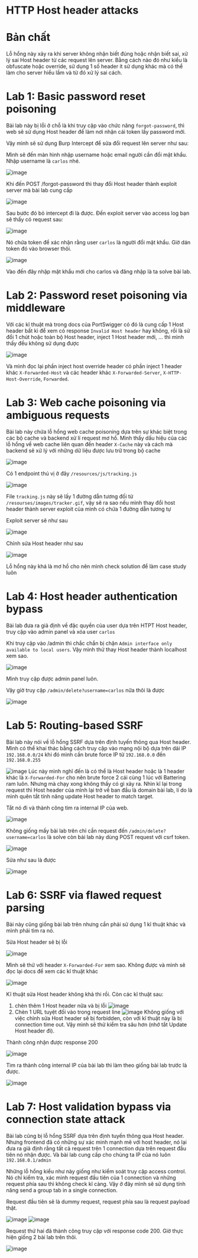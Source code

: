 # HTTP Host header attacks

# Bản chất
Lỗ hổng này xảy ra khi server không nhận biết đúng hoặc nhận biết sai, xử lý sai Host header từ các request lên server. Bằng cách nào đó như kiểu là obfuscate hoặc override, sử dụng 1 số header ít sử dụng khác mà có thể làm cho server hiểu lầm và từ đó xử lý sai cách.

# Lab 1: Basic password reset poisoning
Bài lab này bị lỗi ở chỗ là khi truy cập vào chức năng `forgot-password`, thì web sẽ sử dụng Host header để làm nơi nhận cái token lấy password mới.

Vậy mình sẽ sử dụng Burp Intercept để sửa đổi request lên server như sau:

Mình sẽ đến màn hình nhập username hoặc email người cần đổi mật khẩu. Nhập username là `carlos` nhé.

![image](https://hackmd.io/_uploads/B1Am_o5AA.png)

Khi đến POST /forgot-password thì thay đổi Host header thành exploit server mà bài lab cung cấp

![image](https://hackmd.io/_uploads/S1UO_j5AR.png)

Sau bước đó bỏ intercept đi là được. Đến exploit server vào access log bạn sẽ thấy có request sau:

![image](https://hackmd.io/_uploads/B1b2uo9CR.png)

Nó chứa token để xác nhận rằng user `carlos` là người đổi mật khẩu. Giờ dán token đó vào browser thôi.

![image](https://hackmd.io/_uploads/Sk0ltj9AA.png)

Vào đến đây nhập mật khẩu mới cho carlos và đăng nhập là ta solve bài lab.

# Lab 2: Password reset poisoning via middleware
Với các kĩ thuật mà trong docs của PortSwigger có đó là cung cấp 1 Host header bất kì để xem có response `Invalid Host header` hay không, rồi là sử đổi 1 chút hoặc toàn bộ Host header, inject 1 Host header mới, ... thì mình thấy đều không sử dụng được

![image](https://hackmd.io/_uploads/S1ZqjsqRC.png)

Và mình đọc lại phần inject host override header có phần inject 1 header khác `X-Forwarded-Host` và các header khác `X-Forwarded-Server`, `X-HTTP-Host-Override`, `Forwarded`. 

# Lab 3: Web cache poisoning via ambiguous requests
Bài lab này chứa lỗ hổng web cache poisoning dựa trên sự khác biệt trong các bộ cache và backend xử lí request mơ hồ. 
Mình thấy dấu hiệu của các lỗ hổng về web cache liên quan đến header `X-Cache` này và cách mà backend sẽ xử lý với những dữ liệu được lưu trữ trong bộ cache

![image](https://hackmd.io/_uploads/BklVbAqCR.png)

Có 1 endpoint thú vị ở đây `/resources/js/tracking.js`

![image](https://hackmd.io/_uploads/S1HobC5AC.png)

File `tracking.js` này sẽ lấy 1 đường dẫn tương đối từ `/resourses/images/tracker.gif`, vậy sẽ ra sao nếu mình thay đổi host header thành server exploit của mình có chứa 1 đường dẫn tương tự

Exploit server sẽ như sau

![image](https://hackmd.io/_uploads/S1WHQ0c0C.png)

Chỉnh sửa Host header như sau

![image](https://hackmd.io/_uploads/rkyomR5CC.png)

Lỗ hổng này khá là mơ hồ cho nên mình check solution để làm case study luôn


# Lab 4: Host header authentication bypass
Bài lab đưa ra giả định về đặc quyền của user dựa trên HTPT Host header, truy cập vào admin panel và xóa user `carlos`

Khi truy cập vào /admin thì chắc chắn bị chặn 
`Admin interface only available to local users`. Vậy mình thử thay Host header thành localhost xem sao.

![image](https://hackmd.io/_uploads/BkxEJh9RA.png)

Mình truy cập được admin panel luôn.

Vậy giờ truy cập `/admin/delete?username=carlos` nữa thôi là được

![image](https://hackmd.io/_uploads/SyZY1ncRR.png)

# Lab 5: Routing-based SSRF
Bài lab này nói về lỗ hổng SSRF dựa trên định tuyến thông qua Host header. Mình có thể khai thác bằng cách truy cập vào mạng nội bộ dựa trên dải IP `192.168.0.0/24` khi đó mình cần brute force IP từ `192.168.0.0` đến `192.168.0.255`

![image](https://hackmd.io/_uploads/SJUGq65RA.png)
Lúc này mình nghĩ đến là có thể là Host header hoặc là 1 header khác là `X-Forwarded-For` cho nên brute force 2 cái cùng 1 lúc với Battering ram luôn. Nhưng mà chạy xong không thấy có gì xảy ra. Nhìn kĩ lại trong request thì Host header của mình lại trở về ban đầu là domain bài lab, lí do là mình quên tắt tính năng update Host header to match target.

Tắt nó đi và thành công tìm ra internal IP của web. 

![image](https://hackmd.io/_uploads/HyqTq69CA.png)

Không giống mấy bài lab trên chỉ cần request đến `/admin/delete?username=carlos` là solve còn bài lab này dùng POST request với csrf token.

![image](https://hackmd.io/_uploads/Hy28jpqRA.png)

Sửa như sau là được

![image](https://hackmd.io/_uploads/B1jjopcCR.png)

# Lab 6: SSRF via flawed request parsing
Bài này cũng giống bài lab trên nhưng cần phải sử dụng 1 kĩ thuật khác và mình phải tìm ra nó.

Sửa Host header sẽ bị lỗi

![image](https://hackmd.io/_uploads/Hk3I269CR.png)

Mình sẽ thử với header `X-Forwarded-For` xem sao. Không được và mình sẽ đọc lại docs để xem các kĩ thuật khác

![image](https://hackmd.io/_uploads/SJ0n3TcAA.png)

Kĩ thuật sửa Host header không khả thi rồi. Còn các kĩ thuật sau: 
1. chèn thêm 1 Host header nữa và bị lỗi
![image](https://hackmd.io/_uploads/rJx86TcC0.png)
2. Chèn 1 URL tuyệt đối vào trong request line
![image](https://hackmd.io/_uploads/rkHn6aq00.png)
Không giống với việc chỉnh sửa Host header sẽ bị forbidden, còn với kĩ thuật này là bị connection time out. Vậy mình sẽ thử kiểm tra sâu hơn (nhớ tắt Update Host header đi).

Thành công nhận được response 200 

![image](https://hackmd.io/_uploads/S1IQAacCC.png)

Tìm ra thành công internal IP của bài lab thì làm theo giống bài lab trước là được.

![image](https://hackmd.io/_uploads/S1ntCT50A.png)

# Lab 7: Host validation bypass via connection state attack
Bài lab cũng bị lỗ hổng SSRF dựa trên định tuyến thông qua Host header. Nhưng frontend đã có những sự xác minh mạnh mẽ với host header, nó lại đưa ra giả định rằng tất cả request trên 1 connection dựa trên request đầu tiên nó nhận được. 
Và bài lab cung cấp cho chúng ta IP của nó luôn `192.168.0.1/admin`

Những lỗ hổng kiểu như này giống như kiểm soát truy cập access control. Nó chỉ kiểm tra, xác minh request đầu tiên của 1 connection và những request phía sau thì không check kĩ càng.
Vậy ở đây mình sẽ sử dụng tính năng send a group tab in a single connection. 

Request đầu tiên sẽ là dummy request, request phía sau là request payload thật. 

![image](https://hackmd.io/_uploads/ByAzg09RA.png)
![image](https://hackmd.io/_uploads/S12Ql05AA.png)

Request thứ hai đã thành công truy cập với response code 200. Giờ thực hiện giống 2 bài lab trên thôi.

![image](https://hackmd.io/_uploads/rJeFeA9RC.png)
